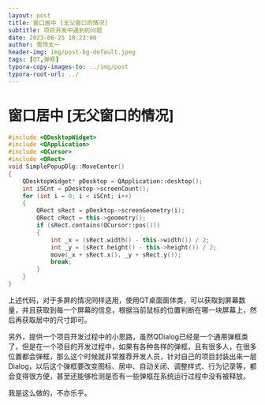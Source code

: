 ```yaml
---
layout: post
title: 窗口居中 [无父窗口的情况]
subtitle: 项目开发中遇到的问题
date: 2023-06-25 10:23:00
author: 雯饰太一
header-img: img/post-bg-default.jpeg
tags: [QT,弹框]
typora-copy-images-to: ../img/post
typora-root-url: ../
---
```


# 窗口居中 [无父窗口的情况]

```cpp
#include <QDesktopWidget>
#include <QApplication>
#include <QCursor>
#include <QRect>
void SimplePopupDlg::MoveCenter()
{
	QDesktopWidget* pDesktop = QApplication::desktop();
	int iSCnt = pDesktop->screenCount();
	for (int i = 0; i < iSCnt; i++)
	{
		QRect sRect = pDesktop->screenGeometry(i);
		QRect cRect = this->geometry();
		if (sRect.contains(QCursor::pos()))
		{
			int _x = (sRect.width() - this->width()) / 2;
			int _y = (sRect.height() - this->height()) / 2;
			move(_x + sRect.x(), _y + sRect.y());
            break;
		}
	}
}
```

上述代码，对于多屏的情况同样适用，使用QT桌面窗体类，可以获取到屏幕数量，并且获取到每一个屏幕的信息，根据当前鼠标的位置判断在哪一块屏幕上，然后再获取居中的尺寸即可。

另外，提供一个项目开发过程中的小思路，虽然QDialog已经是一个通用弹框类了，但是在一个项目的开发过程中，如果有各种各样的弹框，且有很多人，在很多位置都会弹框，那么这个时候就非常推荐开发人员，针对自己的项目封装出来一层Dialog，以后这个弹框要改变图标、居中、自动关闭、调整样式、行为记录等，都会变得很方便，甚至还能够检测是否有一些弹框在系统运行过程中没有被释放。

我是这么做的，不亦乐乎。